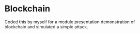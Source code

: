 # Blockchain

Coded this by myself for a module presentation demonstration of blockchain and simulated a simple attack.
